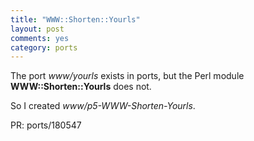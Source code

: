 ```yaml
---
title: "WWW::Shorten::Yourls"
layout: post
comments: yes
category: ports
---
```


The port _www/yourls_ exists in ports, but the Perl module __WWW::Shorten::Yourls__ does not.

So I created _www/p5-WWW-Shorten-Yourls_.

PR: ports/180547
